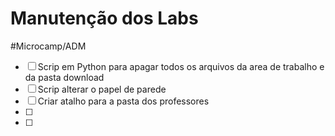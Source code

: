 # Manutenção dos Labs
#Microcamp/ADM

- [ ] Scrip em Python para apagar todos os arquivos da area de trabalho e da pasta download
- [ ] Scrip alterar o papel de parede
- [ ] Criar atalho para a pasta dos professores 
- [ ] 
- [ ] 